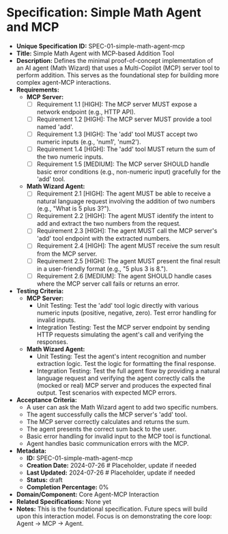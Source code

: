 # Specification: Simple Math Agent and MCP

- **Unique Specification ID:** SPEC-01-simple-math-agent-mcp
- **Title:** Simple Math Agent with MCP-based Addition Tool
- **Description:** Defines the minimal proof-of-concept implementation of an AI agent (Math Wizard) that uses a Multi-Copilot (MCP) server tool to perform addition. This serves as the foundational step for building more complex agent-MCP interactions.
- **Requirements:**
    - **MCP Server:**
        - [ ] Requirement 1.1 [HIGH]: The MCP server MUST expose a network endpoint (e.g., HTTP API).
        - [ ] Requirement 1.2 [HIGH]: The MCP server MUST provide a tool named 'add'.
        - [ ] Requirement 1.3 [HIGH]: The 'add' tool MUST accept two numeric inputs (e.g., 'num1', 'num2').
        - [ ] Requirement 1.4 [HIGH]: The 'add' tool MUST return the sum of the two numeric inputs.
        - [ ] Requirement 1.5 [MEDIUM]: The MCP server SHOULD handle basic error conditions (e.g., non-numeric input) gracefully for the 'add' tool.
    - **Math Wizard Agent:**
        - [ ] Requirement 2.1 [HIGH]: The agent MUST be able to receive a natural language request involving the addition of two numbers (e.g., "What is 5 plus 3?").
        - [ ] Requirement 2.2 [HIGH]: The agent MUST identify the intent to add and extract the two numbers from the request.
        - [ ] Requirement 2.3 [HIGH]: The agent MUST call the MCP server's 'add' tool endpoint with the extracted numbers.
        - [ ] Requirement 2.4 [HIGH]: The agent MUST receive the sum result from the MCP server.
        - [ ] Requirement 2.5 [HIGH]: The agent MUST present the final result in a user-friendly format (e.g., "5 plus 3 is 8.").
        - [ ] Requirement 2.6 [MEDIUM]: The agent SHOULD handle cases where the MCP server call fails or returns an error.
- **Testing Criteria:**
    - **MCP Server:**
        - Unit Testing: Test the 'add' tool logic directly with various numeric inputs (positive, negative, zero). Test error handling for invalid inputs.
        - Integration Testing: Test the MCP server endpoint by sending HTTP requests simulating the agent's call and verifying the responses.
    - **Math Wizard Agent:**
        - Unit Testing: Test the agent's intent recognition and number extraction logic. Test the logic for formatting the final response.
        - Integration Testing: Test the full agent flow by providing a natural language request and verifying the agent correctly calls the (mocked or real) MCP server and produces the expected final output. Test scenarios with expected MCP errors.
- **Acceptance Criteria:**
    - A user can ask the Math Wizard agent to add two specific numbers.
    - The agent successfully calls the MCP server's 'add' tool.
    - The MCP server correctly calculates and returns the sum.
    - The agent presents the correct sum back to the user.
    - Basic error handling for invalid input to the MCP tool is functional.
    - Agent handles basic communication errors with the MCP.
- **Metadata:**
    - **ID:** SPEC-01-simple-math-agent-mcp
    - **Creation Date:** 2024-07-26 # Placeholder, update if needed
    - **Last Updated:** 2024-07-26 # Placeholder, update if needed
    - **Status:** draft
    - **Completion Percentage:** 0%
- **Domain/Component:** Core Agent-MCP Interaction
- **Related Specifications:** None yet
- **Notes:** This is the foundational specification. Future specs will build upon this interaction model. Focus is on demonstrating the core loop: Agent -> MCP -> Agent. 